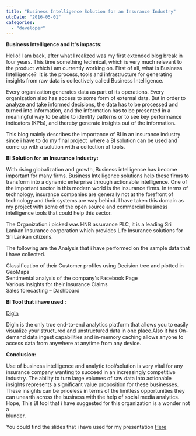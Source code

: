 ```yaml
---
title: "Business Intelligence Solution for an Insurance Industry"
utcDate: "2016-05-01"
categories: 
  - "developer"
---
```


**Business Intelligence and It's impacts:**  
  
Hello! I am back, after what I realized was my first extended blog break in four years. This time something technical, which is very much relevant to the product which i am currently working on. First of all, what is Business Intelligence?  It is the process, tools and infrastructure for generating insights from raw data is collectively called Business Intelligence.  
  
Every organization generates data as part of its operations. Every organization also has access to some form of external data. But in order to analyze and take informed decisions, the data has to be processed and turned into information, and the information has to be presented in a meaningful way to be able to identify patterns or to see key performance indicators (KPIs), and thereby generate insights out of the information.            
  
This blog mainly describes the importance of BI in an insurance industry since i have to do my final project  where a BI solution can be used and come up with a solution with a collection of tools.  
  
**BI Solution for an Insurance Industry:**  
  
With rising globalization and growth, Business intelligence has become important for many firms. Business Intelligence solutions help these firms to transform into a dynamic enterprise through actionable intelligence. One of the important sector in this modern world is the insurance firms. In terms of technology, insurance companies are generally not at the forefront of technology and their systems are way behind. I have taken this domain as my project with some of the open source and commercial business intelligence tools that could help this sector.  
  
The Organization i picked was HNB assurance PLC, it is a leading Sri Lankan Insurance corporation which provides Life Insurance solutions for Sri Lankan citizens.  
  
The following are the Analysis that i have performed on the sample data that i have collected.  
  
Classification of their Customer profiles using Decision tree and plotted in GeoMaps  
Sentimental analysis of the company's Facebook Page  
Various insights for their Insurance Claims  
Sales forecasting – Dashboard  
  
**BI Tool that i have used :**   
  
[DigIn](http://digin.io/)   
  
DigIn is the only true end-to-end analytics platform that allows you to easily visualize your structured and unstructured data in one place.Also it has On-demand data ingest capabilities and in-memory caching allows anyone to access data from anywhere at anytime from any device.  
  
**Conclusion:**   
  
Use of business intelligence and analytic tool/solution is very vital for any insurance company wanting to succeed in an increasingly competitive industry. The ability to turn large volumes of raw data into actionable insights represents a significant value proposition for these businesses. These insights can be priceless in terms of the limitless opportunities they can unearth across the business with the help of social media analytics. Hope, This BI tool that i have suggested for this organization is a wonder not a  
blunder.  
  
You could find the slides that i have used for my presentation [Here](https://prezi.com/xix0jk0lelja/bi-solution-for-insurance-industry/)
